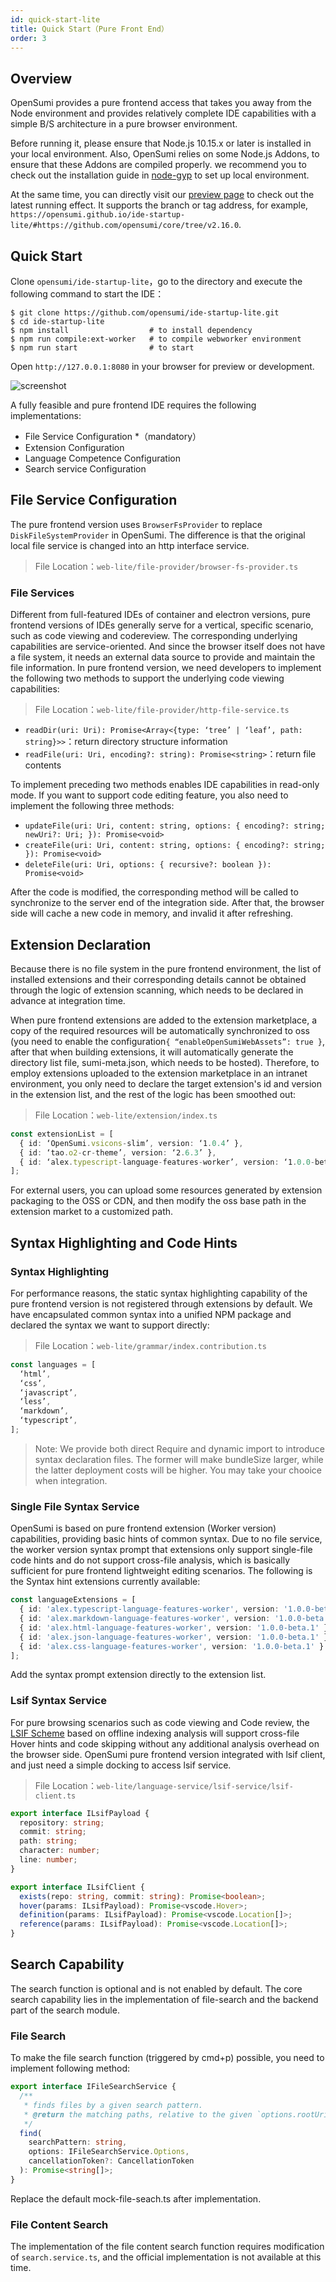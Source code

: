 ```yaml
---
id: quick-start-lite
title: Quick Start（Pure Front End）
order: 3
---
```


## Overview

OpenSumi provides a pure frontend access that takes you away from the Node environment and provides relatively complete IDE capabilities with a simple B/S architecture in a pure browser environment.  

Before running it, please ensure that Node.js 10.15.x or later is installed in your local environment. Also, OpenSumi relies on some Node.js Addons, to ensure that these Addons are compiled properly. we recommend you to check out the installation guide in [node-gyp](https://github.com/nodejs/node-gyp#installation) to set up local environment.

At the same time, you can directly visit our [preview page](https://opensumi.github.io/ide-startup-lite/) to check out the latest running effect. It supports the branch or tag address, for example, `https://opensumi.github.io/ide-startup-lite/#https://github.com/opensumi/core/tree/v2.16.0`.  

## Quick Start

Clone `opensumi/ide-startup-lite`，go to the directory and execute the following command to start the IDE：

```shell
$ git clone https://github.com/opensumi/ide-startup-lite.git
$ cd ide-startup-lite
$ npm install                  # to install dependency
$ npm run compile:ext-worker   # to compile webworker environment
$ npm run start                # to start
```

Open `http://127.0.0.1:8080` in your browser for preview or development.

![screenshot](https://gw.alipayobjects.com/mdn/rms_3b03a3/afts/img/A*ZXeHTJFmx3AAAAAAAAAAAAAAARQnAQ)

A fully feasible and pure frontend IDE requires the following implementations:  

- File Service Configuration \*（mandatory）
- Extension Configuration
- Language Competence Configuration
- Search service Configuration

## File Service Configuration

The pure frontend version uses `BrowserFsProvider` to replace `DiskFileSystemProvider` in OpenSumi. The difference is that the original local file service is changed into an http interface service.

> File Location：`web-lite/file-provider/browser-fs-provider.ts`

### File Services

Different from full-featured IDEs of container and electron versions, pure frontend versions of IDEs generally serve for a vertical, specific scenario, such as code viewing and codereview. The corresponding underlying capabilities are service-oriented. And since the browser itself does not have a file system, it needs an external data source to provide and maintain the file information. In pure frontend version, we need developers to implement the following two methods to support the underlying code viewing capabilities:

> File Location：`web-lite/file-provider/http-file-service.ts`

- `readDir(uri: Uri): Promise<Array<{type: ‘tree’ | ‘leaf’, path: string}>>`：return directory structure information
- `readFile(uri: Uri, encoding?: string): Promise<string>`：return file contents

To implement preceding two methods enables IDE capabilities in read-only mode. If you want to support code editing feature, you also need to implement the following three methods:  

- `updateFile(uri: Uri, content: string, options: { encoding?: string; newUri?: Uri; }): Promise<void>`
- `createFile(uri: Uri, content: string, options: { encoding?: string; }): Promise<void>`
- `deleteFile(uri: Uri, options: { recursive?: boolean }): Promise<void>`

After the code is modified, the corresponding method will be called to synchronize to the server end of the integration side. After that, the browser side will cache a new code in memory, and invalid it after refreshing.  

## Extension Declaration

Because there is no file system in the pure frontend environment, the list of installed extensions and their corresponding details cannot be obtained through the logic of extension scanning, which needs to be declared in advance at integration time.

When pure frontend extensions are added to the extension marketplace, a copy of the required resources will be automatically synchronized to oss (you need to enable the configuration`{ “enableOpenSumiWebAssets”: true }`, after that when building extensions, it will automatically generate the directory list file, sumi-meta.json, which needs to be hosted). Therefore, to employ extensions uploaded to the extension marketplace in an intranet environment, you only need to declare the target extension's id and version in the extension list, and the rest of the logic has been smoothed out:

> File Location：`web-lite/extension/index.ts`

```typescript
const extensionList = [
  { id: ‘OpenSumi.vsicons-slim’, version: ‘1.0.4’ },
  { id: ‘tao.o2-cr-theme’, version: ‘2.6.3’ },
  { id: ‘alex.typescript-language-features-worker’, version: ‘1.0.0-beta.2’ }
];
```

For external users, you can upload some resources generated by extension packaging to the OSS or CDN, and then modify the oss base path in the extension market to a customized path.  

## Syntax Highlighting and Code Hints

### Syntax Highlighting

For performance reasons, the static syntax highlighting capability of the pure frontend version is not registered through extensions by default. We have encapsulated common syntax into a unified NPM package and declared the syntax we want to support directly:  

> File Location：`web-lite/grammar/index.contribution.ts`

```typescript
const languages = [
  ‘html’,
  ‘css’,
  ‘javascript’,
  ‘less’,
  ‘markdown’,
  ‘typescript’,
];
```

> Note: We provide both direct Require and dynamic import to introduce syntax declaration files. The former will make bundleSize larger, while the latter deployment costs will be higher. You may take your chooice when integration. 

### Single File Syntax Service

 OpenSumi is based on pure frontend extension (Worker version) capabilities, providing basic hints of common syntax. Due to no file service, the worker version syntax prompt that extensions only support single-file code hints and do not support cross-file analysis, which is basically sufficient for pure frontend lightweight editing scenarios. The following is the Syntax hint extensions currently available:  

```typescript
const languageExtensions = [
  { id: 'alex.typescript-language-features-worker', version: '1.0.0-beta.2' },
  { id: 'alex.markdown-language-features-worker', version: '1.0.0-beta.2' },
  { id: 'alex.html-language-features-worker', version: '1.0.0-beta.1' },
  { id: 'alex.json-language-features-worker', version: '1.0.0-beta.1' },
  { id: 'alex.css-language-features-worker', version: '1.0.0-beta.1' }
];
```

Add the syntax prompt extension directly to the extension list.

### Lsif Syntax Service

For pure browsing scenarios such as code viewing and Code review, the [LSIF Scheme](https://microsoft.github.io/language-server-protocol/specifications/lsif/0.6.0/specification/) based on offline indexing analysis will support cross-file Hover hints and code skipping without any additional analysis overhead on the browser side. OpenSumi pure frontend version integrated with lsif client, and just need a simple docking to access lsif service.

> File Location：`web-lite/language-service/lsif-service/lsif-client.ts`

```typescript
export interface ILsifPayload {
  repository: string;
  commit: string;
  path: string;
  character: number;
  line: number;
}

export interface ILsifClient {
  exists(repo: string, commit: string): Promise<boolean>;
  hover(params: ILsifPayload): Promise<vscode.Hover>;
  definition(params: ILsifPayload): Promise<vscode.Location[]>;
  reference(params: ILsifPayload): Promise<vscode.Location[]>;
}
```

## Search Capability

The search function is optional and is not enabled by default. The core search capability lies in the implementation of file-search and the backend part of the search module. 

### File Search 

To make the file search function (triggered by cmd+p) possible, you need to implement following method: 

```typescript
export interface IFileSearchService {
  /**
   * finds files by a given search pattern.
   * @return the matching paths, relative to the given `options.rootUri`.
   */
  find(
    searchPattern: string,
    options: IFileSearchService.Options,
    cancellationToken?: CancellationToken
  ): Promise<string[]>;
}
```

Replace the default mock-file-seach.ts after implementation.

### File Content Search  

The implementation of the file content search function requires modification of `search.service.ts`, and the official implementation is not available at this time.
